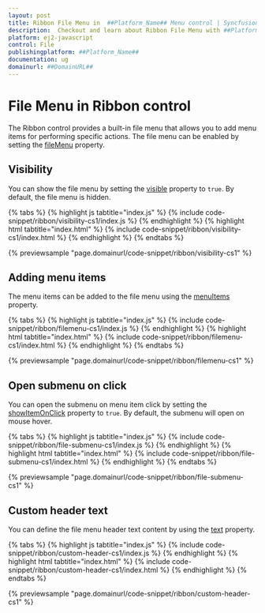 ```yaml
---
layout: post
title: Ribbon File Menu in  ##Platform_Name## Menu control | Syncfusion
description:  Checkout and learn about Ribbon File Menu with ##Platform_Name## Menu control of Syncfusion Essential JS 2 and more details.
platform: ej2-javascript
control: File
publishingplatform: ##Platform_Name##
documentation: ug
domainurl: ##DomainURL##
---
```


# File Menu in Ribbon control

The Ribbon control provides a built-in file menu that allows you to add menu items for performing specific actions. The file menu can be enabled by setting the [fileMenu](https://ej2.syncfusion.com/javascript/documentation/api/ribbon#filemenu) property.

## Visibility

You can show the file menu by setting the [visible](https://ej2.syncfusion.com/javascript/documentation/api/ribbon/fileMenuSettingsModel/#visible) property to `true`. By default, the file menu is hidden.

{% tabs %}
{% highlight js tabtitle="index.js" %}
{% include code-snippet/ribbon/visibility-cs1/index.js %}
{% endhighlight %}
{% highlight html tabtitle="index.html" %}
{% include code-snippet/ribbon/visibility-cs1/index.html %}
{% endhighlight %}
{% endtabs %}
          
{% previewsample "page.domainurl/code-snippet/ribbon/visibility-cs1" %}


## Adding menu items

The menu items can be added to the file menu using the [menuItems](https://ej2.syncfusion.com/javascript/documentation/api/ribbon/fileMenuSettingsModel/#menuitems) property.

{% tabs %}
{% highlight js tabtitle="index.js" %}
{% include code-snippet/ribbon/filemenu-cs1/index.js %}
{% endhighlight %}
{% highlight html tabtitle="index.html" %}
{% include code-snippet/ribbon/filemenu-cs1/index.html %}
{% endhighlight %}
{% endtabs %}
          
{% previewsample "page.domainurl/code-snippet/ribbon/filemenu-cs1" %}

## Open submenu on click

You can open the submenu on menu item click by setting the [showItemOnClick](https://ej2.syncfusion.com/javascript/documentation/api/ribbon/fileMenuSettingsModel/#showitemonclick) property to `true`. By default, the submenu will open on mouse hover.

{% tabs %}
{% highlight js tabtitle="index.js" %}
{% include code-snippet/ribbon/file-submenu-cs1/index.js %}
{% endhighlight %}
{% highlight html tabtitle="index.html" %}
{% include code-snippet/ribbon/file-submenu-cs1/index.html %}
{% endhighlight %}
{% endtabs %}
          
{% previewsample "page.domainurl/code-snippet/ribbon/file-submenu-cs1" %}

## Custom header text

You can define the file menu header text content by using the [text](https://ej2.syncfusion.com/javascript/documentation/api/ribbon/fileMenuSettingsModel/#text) property.

{% tabs %}
{% highlight js tabtitle="index.js" %}
{% include code-snippet/ribbon/custom-header-cs1/index.js %}
{% endhighlight %}
{% highlight html tabtitle="index.html" %}
{% include code-snippet/ribbon/custom-header-cs1/index.html %}
{% endhighlight %}
{% endtabs %}
          
{% previewsample "page.domainurl/code-snippet/ribbon/custom-header-cs1" %}
